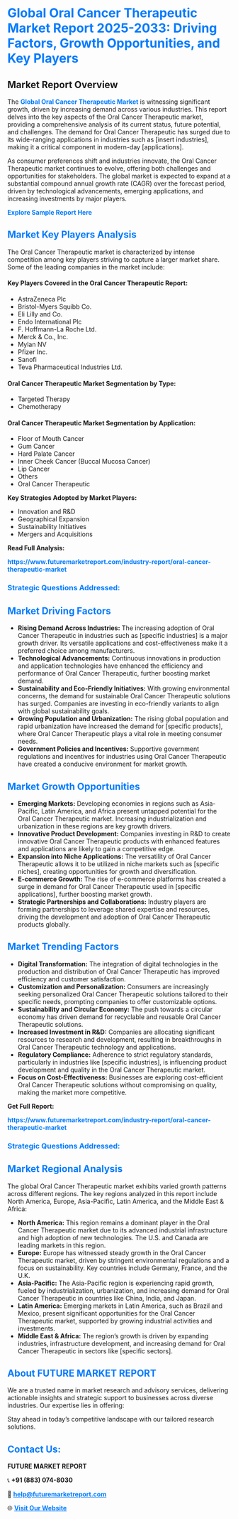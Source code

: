 <h1 style="color: #007BFF;">Global Oral Cancer Therapeutic Market Report 2025-2033: Driving Factors, Growth Opportunities, and Key Players</h1>

<section id="overview">
<h2>Market Report Overview</h2>
<p>The <a href="https://www.futuremarketreport.com/industry-report/oral-cancer-therapeutic-market" style="color: #007BFF; text-decoration: none;"><strong>Global Oral Cancer Therapeutic Market</strong></a> is witnessing significant growth, driven by increasing demand across various industries. This report delves into the key aspects of the Oral Cancer Therapeutic market, providing a comprehensive analysis of its current status, future potential, and challenges. The demand for Oral Cancer Therapeutic has surged due to its wide-ranging applications in industries such as [insert industries], making it a critical component in modern-day [applications].</p>
<p>As consumer preferences shift and industries innovate, the Oral Cancer Therapeutic market continues to evolve, offering both challenges and opportunities for stakeholders. The global market is expected to expand at a substantial compound annual growth rate (CAGR) over the forecast period, driven by technological advancements, emerging applications, and increasing investments by major players.</p>
</section>

<section id="overview">
<p><a href="https://www.futuremarketreport.com/request-sample/reportId=123372" style="color: #007BFF; text-decoration: none;"><strong>Explore Sample Report Here</strong></a></p>
</section>

<section id="key-players">
<h2 style="color: #007BFF;">Market Key Players Analysis</h2>
<p>The Oral Cancer Therapeutic market is characterized by intense competition among key players striving to capture a larger market share. Some of the leading companies in the market include:</p>
<h4>Key Players Covered in the Oral Cancer Therapeutic Report:</h4>
<ul><li>AstraZeneca Plc</li><li>Bristol-Myers Squibb Co.</li><li>Eli Lilly and Co.</li><li>Endo International Plc</li><li>F. Hoffmann-La Roche Ltd.</li><li>Merck &amp; Co., Inc.</li><li>Mylan NV</li><li>Pfizer Inc.</li><li>Sanofi</li><li>Teva Pharmaceutical Industries Ltd.</li></ul>
<h4>Oral Cancer Therapeutic Market Segmentation by Type:</h4>
<ul><li>Targeted Therapy</li><li>Chemotherapy</li></ul>

<h4>Oral Cancer Therapeutic Market Segmentation by Application:</h4>
<ul><li>Floor of Mouth Cancer</li><li>Gum Cancer</li><li>Hard Palate Cancer</li><li>Inner Cheek Cancer (Buccal Mucosa Cancer)</li><li>Lip Cancer</li><li>Others</li><li>Oral Cancer Therapeutic</li></ul>
<p><strong>Key Strategies Adopted by Market Players:</strong></p>
<ul>
<li>Innovation and R&D</li>
<li>Geographical Expansion</li>
<li>Sustainability Initiatives</li>
<li>Mergers and Acquisitions</li>
</ul>
</section>

<section>
<p><strong>Read Full Analysis: </strong></p><a href="https://www.futuremarketreport.com/industry-report/oral-cancer-therapeutic-market" style="color: #007BFF; text-decoration: none;"><strong>https://www.futuremarketreport.com/industry-report/oral-cancer-therapeutic-market</strong></a>
<h3 style="color: #007BFF;">Strategic Questions Addressed:</h3>
</section>

<section id="driving-factors">
<h2 style="color: #007BFF;">Market Driving Factors</h2>
<ul>
<li><strong>Rising Demand Across Industries:</strong> The increasing adoption of Oral Cancer Therapeutic in industries such as [specific industries] is a major growth driver. Its versatile applications and cost-effectiveness make it a preferred choice among manufacturers.</li>
<li><strong>Technological Advancements:</strong> Continuous innovations in production and application technologies have enhanced the efficiency and performance of Oral Cancer Therapeutic, further boosting market demand.</li>
<li><strong>Sustainability and Eco-Friendly Initiatives:</strong> With growing environmental concerns, the demand for sustainable Oral Cancer Therapeutic solutions has surged. Companies are investing in eco-friendly variants to align with global sustainability goals.</li>
<li><strong>Growing Population and Urbanization:</strong> The rising global population and rapid urbanization have increased the demand for [specific products], where Oral Cancer Therapeutic plays a vital role in meeting consumer needs.</li>
<li><strong>Government Policies and Incentives:</strong> Supportive government regulations and incentives for industries using Oral Cancer Therapeutic have created a conducive environment for market growth.</li>
</ul>
</section>

<section id="growth-opportunities">
<h2 style="color: #007BFF;">Market Growth Opportunities</h2>
<ul>
<li><strong>Emerging Markets:</strong> Developing economies in regions such as Asia-Pacific, Latin America, and Africa present untapped potential for the Oral Cancer Therapeutic market. Increasing industrialization and urbanization in these regions are key growth drivers.</li>
<li><strong>Innovative Product Development:</strong> Companies investing in R&D to create innovative Oral Cancer Therapeutic products with enhanced features and applications are likely to gain a competitive edge.</li>
<li><strong>Expansion into Niche Applications:</strong> The versatility of Oral Cancer Therapeutic allows it to be utilized in niche markets such as [specific niches], creating opportunities for growth and diversification.</li>
<li><strong>E-commerce Growth:</strong> The rise of e-commerce platforms has created a surge in demand for Oral Cancer Therapeutic used in [specific applications], further boosting market growth.</li>
<li><strong>Strategic Partnerships and Collaborations:</strong> Industry players are forming partnerships to leverage shared expertise and resources, driving the development and adoption of Oral Cancer Therapeutic products globally.</li>
</ul>
</section>

<section id="trending-factors">
<h2 style="color: #007BFF;">Market Trending Factors</h2>
<ul>
<li><strong>Digital Transformation:</strong> The integration of digital technologies in the production and distribution of Oral Cancer Therapeutic has improved efficiency and customer satisfaction.</li>
<li><strong>Customization and Personalization:</strong> Consumers are increasingly seeking personalized Oral Cancer Therapeutic solutions tailored to their specific needs, prompting companies to offer customizable options.</li>
<li><strong>Sustainability and Circular Economy:</strong> The push towards a circular economy has driven demand for recyclable and reusable Oral Cancer Therapeutic solutions.</li>
<li><strong>Increased Investment in R&D:</strong> Companies are allocating significant resources to research and development, resulting in breakthroughs in Oral Cancer Therapeutic technology and applications.</li>
<li><strong>Regulatory Compliance:</strong> Adherence to strict regulatory standards, particularly in industries like [specific industries], is influencing product development and quality in the Oral Cancer Therapeutic market.</li>
<li><strong>Focus on Cost-Effectiveness:</strong> Businesses are exploring cost-efficient Oral Cancer Therapeutic solutions without compromising on quality, making the market more competitive.</li>
</ul>
</section>

<section>
<p><strong>Get Full Report: </strong></p><a href="https://www.futuremarketreport.com/industry-report/oral-cancer-therapeutic-market" style="color: #007BFF; text-decoration: none;"><strong>https://www.futuremarketreport.com/industry-report/oral-cancer-therapeutic-market</strong></a>
<h3 style="color: #007BFF;">Strategic Questions Addressed:</h3>
</section>


<section id="regional-analysis">
<h2 style="color: #007BFF;">Market Regional Analysis</h2>
<p>The global Oral Cancer Therapeutic market exhibits varied growth patterns across different regions. The key regions analyzed in this report include North America, Europe, Asia-Pacific, Latin America, and the Middle East & Africa:</p>
<ul>
<li><strong>North America:</strong> This region remains a dominant player in the Oral Cancer Therapeutic market due to its advanced industrial infrastructure and high adoption of new technologies. The U.S. and Canada are leading markets in this region.</li>
<li><strong>Europe:</strong> Europe has witnessed steady growth in the Oral Cancer Therapeutic market, driven by stringent environmental regulations and a focus on sustainability. Key countries include Germany, France, and the U.K.</li>
<li><strong>Asia-Pacific:</strong> The Asia-Pacific region is experiencing rapid growth, fueled by industrialization, urbanization, and increasing demand for Oral Cancer Therapeutic in countries like China, India, and Japan.</li>
<li><strong>Latin America:</strong> Emerging markets in Latin America, such as Brazil and Mexico, present significant opportunities for the Oral Cancer Therapeutic market, supported by growing industrial activities and investments.</li>
<li><strong>Middle East & Africa:</strong> The region’s growth is driven by expanding industries, infrastructure development, and increasing demand for Oral Cancer Therapeutic in sectors like [specific sectors].</li>
</ul>
</section>

<footer>
<h2 style="color: #007BFF;">About FUTURE MARKET REPORT</h2>
<p>We are a trusted name in market research and advisory services, delivering actionable insights and strategic support to businesses across diverse industries. Our expertise lies in offering:</p>

<p>Stay ahead in today’s competitive landscape with our tailored research solutions.</p>

<h2 style="color: #007BFF;">Contact Us:</h2>
<p><strong>FUTURE MARKET REPORT</strong></p>
<p>📞 <strong>+91 (883) 074-8030</strong></p>
<p>📧 <strong><a href="mailto:help@futuremarketreport.com" style="color: #007BFF;">help@futuremarketreport.com</a></strong></p>
<p>🌐 <strong><a href="https://www.futuremarketreport.com/" style="color: #007BFF;">Visit Our Website</a></strong></p>
</footer>